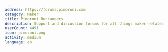 ```yaml
---
address: https://forums.pimoroni.com
category: Maker
title: Pimoroni Buccaneers
description: Support and discussion forums for all things maker-related
userCount: 4491
icon: pimoroni.png
activity: medium
language: en
---
```

